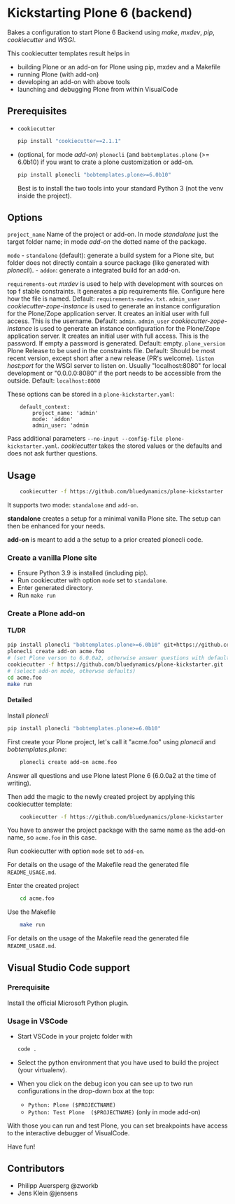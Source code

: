 # Kickstarting Plone 6 (backend)

Bakes a configuration to start Plone 6 Backend using *make*, *mxdev*, *pip*, *cookiecutter* and *WSGI*.

This cookiecutter templates result helps in

- building Plone or an add-on for Plone using pip, mxdev and a Makefile
- running Plone (with add-on)
- developing an add-on with above tools
- launching and debugging Plone from within VisualCode

## Prerequisites

- `cookiecutter`

  ```bash
  pip install "cookiecutter==2.1.1"
  ```

- (optional, for mode *add-on*) `plonecli` (and `bobtemplates.plone` (>= 6.0b10) if you want to crate a plone customization or add-on.

  ```bash
  pip install plonecli "bobtemplates.plone>=6.0b10"
  ```

  Best is to install the two tools into your standard Python 3 (not the venv inside the project).

## Options

`project_name`
    Name of the project or add-on.
    In mode *standalone* just the target folder name;
    in mode *add-on* the dotted name of the package.

`mode`
    - `standalone` (default): generate a build system for a Plone site,
      but folder does not directly contain a source package (like generated with *plonecli*).
    - `addon`: generate a integrated build for an add-on.

`requirements-out`
    *mxdev* is used to help with development with sources on top f stable constraints.
    It generates a pip requirements file.
    Configure here how the file is named.
    Default: `requirements-mxdev.txt`.
`admin_user`
    *cookiecutter-zope-instance* is used to generate an instance configuration for the Plone/Zope application server.
    It creates an initial user with full access.
    This is the username.
    Default: `admin`.
`admin_user`
    *cookiecutter-zope-instance* is used to generate an instance configuration for the Plone/Zope application server.
    It creates an initial user with full access.
    This is the password.
    If empty a password is generated.
    Default: empty.
`plone_version`
    Plone Release to be used in the constraints file.
    Default: Should be most recent version, except short after a new release (PR's welcome).
`listen`
    *host:port* for the WSGI server to listen on.
    Usually "localhost:8080" for local development or "0.0.0.0:8080" if the port needs to be accessible from the outside.
    Default: `localhost:8080`

These options can be stored in a `plone-kickstarter.yaml`:

```YML
    default_context:
        project_name: 'admin'
        mode: 'addon'
        admin_user: 'admin
```

Pass additional parameters `--no-input --config-file plone-kickstarter.yaml`.
*cookiecutter* takes the stored values or the defaults and does not ask further questions.

## Usage

```bash
    cookiecutter -f https://github.com/bluedynamics/plone-kickstarter
```

It supports two mode: ``standalone`` and ``add-on``.

**standalone** creates a setup for a minimal vanilla Plone site.
The setup can then be enhanced for your needs.

**add-on** is meant to add a the setup to a prior created plonecli code.

### Create a vanilla Plone site

- Ensure Python 3.9 is installed (including pip).
- Run cookiecutter with option `mode` set to ``standalone``.
- Enter generated directory.
- Run ``make run``

### Create a Plone add-on

#### TL/DR

```bash
pip install plonecli "bobtemplates.plone>=6.0b10" git+https://github.com/cookiecutter/cookiecutter.git#egg=cookiecutter
plonecli create add-on acme.foo
# (set Plone verson to 6.0.0a2, otherwise answer questions with defaults)
cookiecutter -f https://github.com/bluedynamics/plone-kickstarter.git
# (select add-on mode, otherwse defaults)
cd acme.foo
make run
```

#### Detailed

Install *plonecli*

```bash
pip install plonecli "bobtemplates.plone>=6.0b10"
```

First create your Plone project, let's call it "acme.foo" using *plonecli* and *bobtemplates.plone*:

```bash
    plonecli create add-on acme.foo
```

Answer all questions and use Plone latest Plone 6 (6.0.0a2 at the time of writing).

Then add the magic to the newly created project by applying this cookiecutter template:

```bash
    cookiecutter -f https://github.com/bluedynamics/plone-kickstarter
```

You have to answer the project package with the same name as the add-on name, so `acme.foo` in this case.

Run cookiecutter with option `mode` set to ``add-on``.

For details on the usage of the Makefile read the generated file `README_USAGE.md`.

Enter the created project

```bash
    cd acme.foo
```

Use the Makefile

```bash
    make run
```

For details on the usage of the Makefile read the generated file `README_USAGE.md`.

## Visual Studio Code support

### Prerequisite

Install the official Microsoft Python plugin.

### Usage in VSCode

- Start VSCode in your projetc folder with

  ```bash
  code .
  ```

- Select the python environment that you have used to build the project (your virtualenv).

- When you click on the debug icon you can see up to two run configurations in the drop-down box at the top:

  - `Python: Plone ($PROJECTNAME)`
  - `Python: Test Plone  ($PROJECTNAME)` (only in mode add-on)

With those you can run and test Plone, you can set breakpoints have access to the interactive debugger of VisualCode.

Have fun!

## Contributors

- Philipp Auersperg @zworkb
- Jens Klein @jensens
